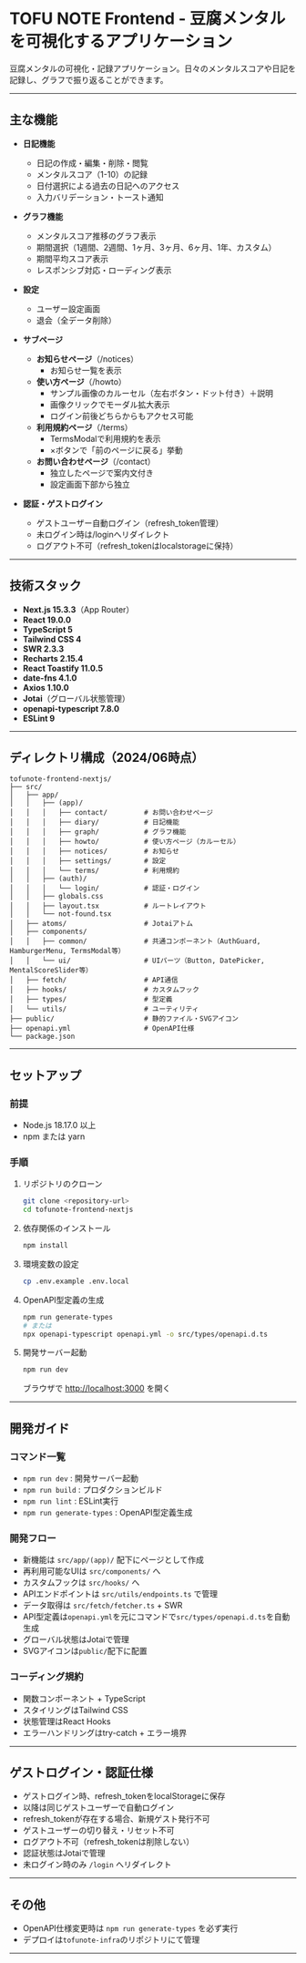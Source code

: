 # TOFU NOTE Frontend - 豆腐メンタルを可視化するアプリケーション

豆腐メンタルの可視化・記録アプリケーション。日々のメンタルスコアや日記を記録し、グラフで振り返ることができます。

---

## 主な機能

- **日記機能**
  - 日記の作成・編集・削除・閲覧
  - メンタルスコア（1-10）の記録
  - 日付選択による過去の日記へのアクセス
  - 入力バリデーション・トースト通知

- **グラフ機能**
  - メンタルスコア推移のグラフ表示
  - 期間選択（1週間、2週間、1ヶ月、3ヶ月、6ヶ月、1年、カスタム）
  - 期間平均スコア表示
  - レスポンシブ対応・ローディング表示

- **設定**
  - ユーザー設定画面
  - 退会（全データ削除）

- **サブページ**
  - **お知らせページ**（/notices）
    - お知らせ一覧を表示
  - **使い方ページ**（/howto）
    - サンプル画像のカルーセル（左右ボタン・ドット付き）＋説明
    - 画像クリックでモーダル拡大表示
    - ログイン前後どちらからもアクセス可能
  - **利用規約ページ**（/terms）
    - TermsModalで利用規約を表示
    - ×ボタンで「前のページに戻る」挙動
  - **お問い合わせページ**（/contact）
    - 独立したページで案内文付き
    - 設定画面下部から独立

- **認証・ゲストログイン**
  - ゲストユーザー自動ログイン（refresh_token管理）
  - 未ログイン時は/loginへリダイレクト
  - ログアウト不可（refresh_tokenはlocalstorageに保持）

---

## 技術スタック

- **Next.js 15.3.3**（App Router）
- **React 19.0.0**
- **TypeScript 5**
- **Tailwind CSS 4**
- **SWR 2.3.3**
- **Recharts 2.15.4**
- **React Toastify 11.0.5**
- **date-fns 4.1.0**
- **Axios 1.10.0**
- **Jotai**（グローバル状態管理）
- **openapi-typescript 7.8.0**
- **ESLint 9**

---

## ディレクトリ構成（2024/06時点）

```
tofunote-frontend-nextjs/
├── src/
│   ├── app/
│   │   ├── (app)/
│   │   │   ├── contact/         # お問い合わせページ
│   │   │   ├── diary/           # 日記機能
│   │   │   ├── graph/           # グラフ機能
│   │   │   ├── howto/           # 使い方ページ（カルーセル）
│   │   │   ├── notices/         # お知らせ
│   │   │   ├── settings/        # 設定
│   │   │   └── terms/           # 利用規約
│   │   ├── (auth)/
│   │   │   └── login/           # 認証・ログイン
│   │   ├── globals.css
│   │   ├── layout.tsx           # ルートレイアウト
│   │   └── not-found.tsx
│   ├── atoms/                   # Jotaiアトム
│   ├── components/
│   │   ├── common/              # 共通コンポーネント（AuthGuard, HamburgerMenu, TermsModal等）
│   │   └── ui/                  # UIパーツ（Button, DatePicker, MentalScoreSlider等）
│   ├── fetch/                   # API通信
│   ├── hooks/                   # カスタムフック
│   ├── types/                   # 型定義
│   └── utils/                   # ユーティリティ
├── public/                      # 静的ファイル・SVGアイコン
├── openapi.yml                  # OpenAPI仕様
└── package.json
```

---

## セットアップ

### 前提

- Node.js 18.17.0 以上
- npm または yarn

### 手順

1. リポジトリのクローン
   ```bash
   git clone <repository-url>
   cd tofunote-frontend-nextjs
   ```

2. 依存関係のインストール
   ```bash
   npm install
   ```

3. 環境変数の設定
   ```bash
   cp .env.example .env.local
   ```

4. OpenAPI型定義の生成
   ```bash
   npm run generate-types
   # または
   npx openapi-typescript openapi.yml -o src/types/openapi.d.ts
   ```

5. 開発サーバー起動
   ```bash
   npm run dev
   ```

   ブラウザで [http://localhost:3000](http://localhost:3000) を開く

---

## 開発ガイド

### コマンド一覧

- `npm run dev` : 開発サーバー起動
- `npm run build` : プロダクションビルド
- `npm run lint` : ESLint実行
- `npm run generate-types` : OpenAPI型定義生成

### 開発フロー

- 新機能は `src/app/(app)/` 配下にページとして作成
- 再利用可能なUIは `src/components/` へ
- カスタムフックは `src/hooks/` へ
- APIエンドポイントは `src/utils/endpoints.ts` で管理
- データ取得は `src/fetch/fetcher.ts` + SWR
- API型定義は`openapi.yml`を元にコマンドで`src/types/openapi.d.ts`を自動生成
- グローバル状態はJotaiで管理
- SVGアイコンは`public/`配下に配置

### コーディング規約

- 関数コンポーネント + TypeScript
- スタイリングはTailwind CSS
- 状態管理はReact Hooks
- エラーハンドリングはtry-catch + エラー境界

---

## ゲストログイン・認証仕様

- ゲストログイン時、refresh_tokenをlocalStorageに保存
- 以降は同じゲストユーザーで自動ログイン
- refresh_tokenが存在する場合、新規ゲスト発行不可
- ゲストユーザーの切り替え・リセット不可
- ログアウト不可（refresh_tokenは削除しない）
- 認証状態はJotaiで管理
- 未ログイン時のみ `/login` へリダイレクト

---

## その他

- OpenAPI仕様変更時は `npm run generate-types` を必ず実行
- デプロイは`tofunote-infra`のリポジトリにて管理

---
